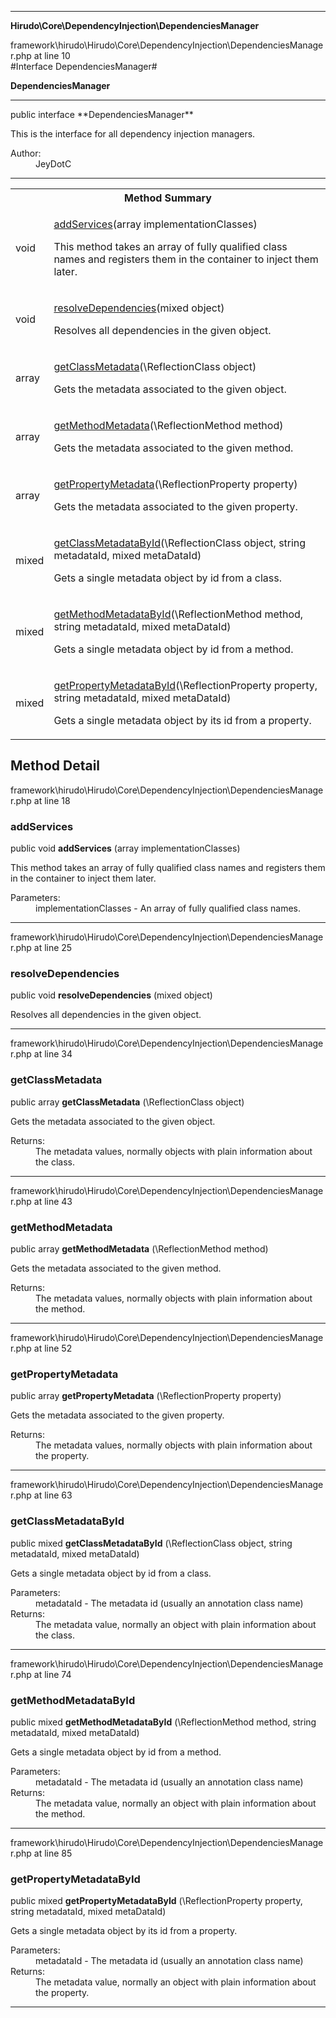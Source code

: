
- - -

**Hirudo\Core\DependencyInjection\DependenciesManager**
<div class="location">framework\hirudo\Hirudo\Core\DependencyInjection\DependenciesManager.php at line 10</div>
#Interface DependenciesManager#

**DependenciesManager**


- - -

<p class="signature">public  interface **DependenciesManager**</p>

<div class="comment" id="overview_description"><p>This is the interface for all dependency injection managers.</p></div>

<dl>
<dt>Author:</dt>
<dd>JeyDotC</dd>
</dl>

- - -

<table id="summary_method">
<tr><th colspan="2">Method Summary</th></tr>
<tr>
<td class="type">  void</td>
<td class="description"><p class="name"><a href="#addservices">addServices</a>(array implementationClasses)</p><p class="description">This method takes an array of fully qualified class names and registers them
in the container to inject them later.</p></td>
</tr>
<tr>
<td class="type">  void</td>
<td class="description"><p class="name"><a href="#resolvedependencies">resolveDependencies</a>(mixed object)</p><p class="description">Resolves all dependencies in the given object.</p></td>
</tr>
<tr>
<td class="type">  array<mixed></td>
<td class="description"><p class="name"><a href="#getclassmetadata">getClassMetadata</a>(\ReflectionClass object)</p><p class="description">Gets the metadata associated to the given object.</p></td>
</tr>
<tr>
<td class="type">  array<mixed></td>
<td class="description"><p class="name"><a href="#getmethodmetadata">getMethodMetadata</a>(\ReflectionMethod method)</p><p class="description">Gets the metadata associated to the given method.</p></td>
</tr>
<tr>
<td class="type">  array<mixed></td>
<td class="description"><p class="name"><a href="#getpropertymetadata">getPropertyMetadata</a>(\ReflectionProperty property)</p><p class="description">Gets the metadata associated to the given property.</p></td>
</tr>
<tr>
<td class="type">  mixed</td>
<td class="description"><p class="name"><a href="#getclassmetadatabyid">getClassMetadataById</a>(\ReflectionClass object, string metadataId, mixed metaDataId)</p><p class="description">Gets a single metadata object by id from
a class.</p></td>
</tr>
<tr>
<td class="type">  mixed</td>
<td class="description"><p class="name"><a href="#getmethodmetadatabyid">getMethodMetadataById</a>(\ReflectionMethod method, string metadataId, mixed metaDataId)</p><p class="description">Gets a single metadata object by id from
a method.</p></td>
</tr>
<tr>
<td class="type">  mixed</td>
<td class="description"><p class="name"><a href="#getpropertymetadatabyid">getPropertyMetadataById</a>(\ReflectionProperty property, string metadataId, mixed metaDataId)</p><p class="description">Gets a single metadata object by its id from
a property.</p></td>
</tr>
</table>

<h2 id="detail_method">Method Detail</h2>
<div class="location">framework\hirudo\Hirudo\Core\DependencyInjection\DependenciesManager.php at line 18</div>
<h3 id="addServices()">addServices</h3>

public  void **addServices** (array implementationClasses)<div class="details">
<p>This method takes an array of fully qualified class names and registers them
in the container to inject them later.</p><dl>
<dt>Parameters:</dt>
<dd>implementationClasses - An array of fully qualified class names.</dd>
</dl>
</div>

- - -

<div class="location">framework\hirudo\Hirudo\Core\DependencyInjection\DependenciesManager.php at line 25</div>
<h3 id="resolveDependencies()">resolveDependencies</h3>

public  void **resolveDependencies** (mixed object)<div class="details">
<p>Resolves all dependencies in the given object.</p></div>

- - -

<div class="location">framework\hirudo\Hirudo\Core\DependencyInjection\DependenciesManager.php at line 34</div>
<h3 id="getClassMetadata()">getClassMetadata</h3>

public  array<mixed> **getClassMetadata** (\ReflectionClass object)<div class="details">
<p>Gets the metadata associated to the given object.</p><dl>
<dt>Returns:</dt>
<dd>The metadata values, normally objects with plain information about the class.</dd>
</dl>
</div>

- - -

<div class="location">framework\hirudo\Hirudo\Core\DependencyInjection\DependenciesManager.php at line 43</div>
<h3 id="getMethodMetadata()">getMethodMetadata</h3>

public  array<mixed> **getMethodMetadata** (\ReflectionMethod method)<div class="details">
<p>Gets the metadata associated to the given method.</p><dl>
<dt>Returns:</dt>
<dd>The metadata values, normally objects with plain information about the method.</dd>
</dl>
</div>

- - -

<div class="location">framework\hirudo\Hirudo\Core\DependencyInjection\DependenciesManager.php at line 52</div>
<h3 id="getPropertyMetadata()">getPropertyMetadata</h3>

public  array<mixed> **getPropertyMetadata** (\ReflectionProperty property)<div class="details">
<p>Gets the metadata associated to the given property.</p><dl>
<dt>Returns:</dt>
<dd>The metadata values, normally objects with plain information about the property.</dd>
</dl>
</div>

- - -

<div class="location">framework\hirudo\Hirudo\Core\DependencyInjection\DependenciesManager.php at line 63</div>
<h3 id="getClassMetadataById()">getClassMetadataById</h3>

public  mixed **getClassMetadataById** (\ReflectionClass object, string metadataId, mixed metaDataId)<div class="details">
<p>Gets a single metadata object by id from
a class.</p><dl>
<dt>Parameters:</dt>
<dd></dd>
<dd>metadataId - The metadata id (usually an annotation class name)</dd>
<dt>Returns:</dt>
<dd>The metadata value, normally an object with plain information about the class.</dd>
</dl>
</div>

- - -

<div class="location">framework\hirudo\Hirudo\Core\DependencyInjection\DependenciesManager.php at line 74</div>
<h3 id="getMethodMetadataById()">getMethodMetadataById</h3>

public  mixed **getMethodMetadataById** (\ReflectionMethod method, string metadataId, mixed metaDataId)<div class="details">
<p>Gets a single metadata object by id from
a method.</p><dl>
<dt>Parameters:</dt>
<dd></dd>
<dd>metadataId - The metadata id (usually an annotation class name)</dd>
<dt>Returns:</dt>
<dd>The metadata value, normally an object with plain information about the method.</dd>
</dl>
</div>

- - -

<div class="location">framework\hirudo\Hirudo\Core\DependencyInjection\DependenciesManager.php at line 85</div>
<h3 id="getPropertyMetadataById()">getPropertyMetadataById</h3>

public  mixed **getPropertyMetadataById** (\ReflectionProperty property, string metadataId, mixed metaDataId)<div class="details">
<p>Gets a single metadata object by its id from
a property.</p><dl>
<dt>Parameters:</dt>
<dd></dd>
<dd>metadataId - The metadata id (usually an annotation class name)</dd>
<dt>Returns:</dt>
<dd>The metadata value, normally an object with plain information about the property.</dd>
</dl>
</div>

- - -

